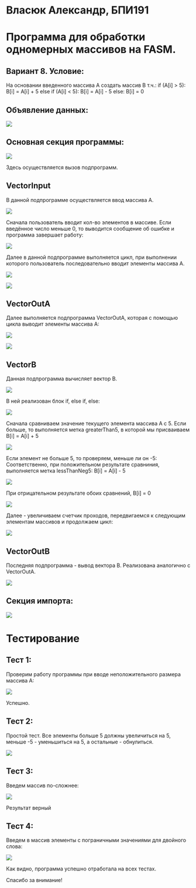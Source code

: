 # Власюк Александр, БПИ191

# Программа для обработки одномерных массивов на FASM.

## Вариант 8. Условие:
На основании введенного массива A создать массив B т.ч.:
if (A[i] > 5): B[i] = A[i] + 5
else if (A[i] < 5): B[i] = A[i] - 5
else: B[i] = 0

## Объявление данных:

![](./Screenshots/Screenshot_1.png )

## Основная секция программы:

![](./Screenshots/Screenshot_2.png )

Здесь осуществляется вызов подпрограмм.

## VectorInput

В данной подпрограмме осуществляется ввод массива A.

![](./Screenshots/Screenshot_3.png )

Сначала пользователь вводит кол-во элементов в массиве. 
Если введённое число меньше 0, то выводится сообщение об ошибке и программа завершает работу:

![](./Screenshots/Screenshot_4.png )

Далее в данной подпрограмме выполняется цикл, 
при выполнении которого пользователь последовательно вводит элементы массива A.

![](./Screenshots/Screenshot_5.png )

![](./Screenshots/Screenshot_6.png )

## VectorOutA

Далее выполняется подпрограмма VectorOutA, 
которая с помощью цикла выводит элементы массива A:

![](./Screenshots/Screenshot_7.png )

![](./Screenshots/Screenshot_8.png )

## VectorB

Данная подпрограмма вычисляет вектор B.

![](./Screenshots/Screenshot_9.png )

В ней реализован блок if, else if, else:

![](./Screenshots/Screenshot_10.png )

Сначала сравниваем значение текущего элемента массива A с 5.
Если больше, то выполняется метка greaterThan5, 
в которой мы присваиваем B[i] = A[i] + 5

![](./Screenshots/Screenshot_11.png )

Если элемент не больше 5, то проверяем, меньше ли он -5:
Соответственно, при положительном результате сравниния,
выполняется метка lessThanNeg5: B[i] = A[i] - 5

![](./Screenshots/Screenshot_12.png )

При отрицательном результате обоих сравнений,
B[i] = 0

![](./Screenshots/Screenshot_13.png )

Далее - увеличиваем счетчик проходов, передвигаемся к следующим элементам массивов
и продолжаем цикл:

![](./Screenshots/Screenshot_14.png )

## VectorOutB

Последняя подпрограмма - вывод вектора B.
Реализована аналогично с VectorOutA.

![](./Screenshots/Screenshot_15.png )

## Секция импорта:

![](./Screenshots/Screenshot_16.png )

# Тестирование

## Тест 1:

Проверим работу программы при вводе неположительного размера массива A:

![](./Screenshots/Screenshot_17.png )

Успешно.

## Тест 2:

Простой тест. Все элементы больше 5 должны увеличиться на 5, меньше -5 - уменьшиться на 5,
а остальные - обнулиться.

![](./Screenshots/Screenshot_18.png )

## Тест 3:

Введем массив по-сложнее:

![](./Screenshots/Screenshot_19.png )

Результат верный

## Тест 4:

Введем в массив элементы с пограничными значениями для двойного слова:

![](./Screenshots/Screenshot_20.png )

Как видно, программа успешно отработала на всех тестах. 

Спасибо за внимание!

















